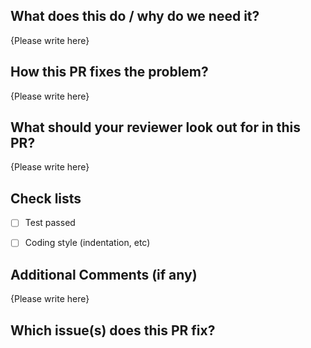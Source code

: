 <!-- Thank you for your contribution to git-chglog! Please replace {Please write here} with your description -->


## What does this do / why do we need it?

{Please write here}


## How this PR fixes the problem?

{Please write here}


## What should your reviewer look out for in this PR?

{Please write here}


## Check lists

* [ ] Test passed
* [ ] Coding style (indentation, etc)


## Additional Comments (if any)

{Please write here}


## Which issue(s) does this PR fix?

<!--
fixes #
fixes #
-->
